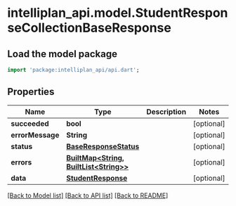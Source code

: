# intelliplan_api.model.StudentResponseCollectionBaseResponse

## Load the model package
```dart
import 'package:intelliplan_api/api.dart';
```

## Properties
Name | Type | Description | Notes
------------ | ------------- | ------------- | -------------
**succeeded** | **bool** |  | [optional] 
**errorMessage** | **String** |  | [optional] 
**status** | [**BaseResponseStatus**](BaseResponseStatus.md) |  | [optional] 
**errors** | [**BuiltMap&lt;String, BuiltList&lt;String&gt;&gt;**](BuiltList.md) |  | [optional] 
**data** | [**StudentResponse**](StudentResponse.md) |  | [optional] 

[[Back to Model list]](../README.md#documentation-for-models) [[Back to API list]](../README.md#documentation-for-api-endpoints) [[Back to README]](../README.md)


